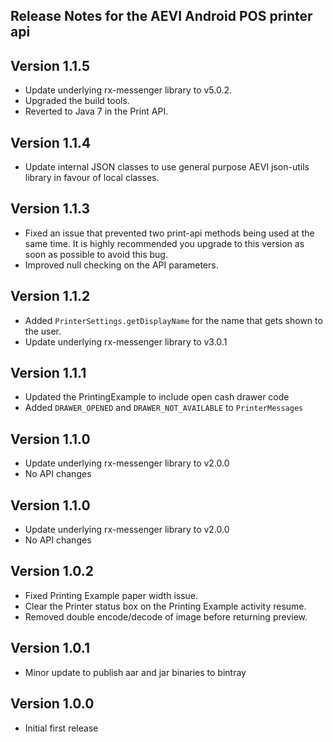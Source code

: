 ## Release Notes for the AEVI Android POS printer api

## Version 1.1.5

* Update underlying rx-messenger library to v5.0.2.
* Upgraded the build tools.
* Reverted to Java 7 in the Print API.

## Version 1.1.4

* Update internal JSON classes to use general purpose AEVI json-utils library in favour of local classes. 

## Version 1.1.3

* Fixed an issue that prevented two print-api methods being used at the same time. It is highly 
  recommended you upgrade to this version as soon as possible to avoid this bug.
* Improved null checking on the API parameters. 

## Version 1.1.2

* Added `PrinterSettings.getDisplayName` for the name that gets shown to the user.
* Update underlying rx-messenger library to v3.0.1

## Version 1.1.1

* Updated the PrintingExample to include open cash drawer code
* Added `DRAWER_OPENED` and `DRAWER_NOT_AVAILABLE` to `PrinterMessages`

## Version 1.1.0

* Update underlying rx-messenger library to v2.0.0
* No API changes

## Version 1.1.0

* Update underlying rx-messenger library to v2.0.0
* No API changes

## Version 1.0.2

* Fixed Printing Example paper width issue.
* Clear the Printer status box on the Printing Example activity resume.
* Removed double encode/decode of image before returning preview.

## Version 1.0.1

* Minor update to publish aar and jar binaries to bintray

## Version 1.0.0

* Initial first release

